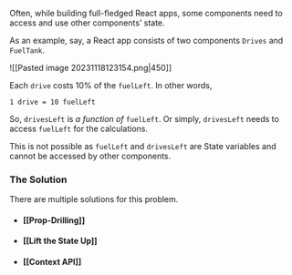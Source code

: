 Often, while building full-fledged React apps, some components need to access and use other components’ state. 

As an example, say, a React app consists of two components `Drives` and `FuelTank`. 


![[Pasted image 20231118123154.png|450]]


Each `drive` costs $10\%$ of the `fuelLeft`. In other words, 

	1 drive = 10 fuelLeft


So, `drivesLeft` is *a function of* `fuelLeft`. Or simply, `drivesLeft` needs to access `fuelLeft` for the calculations.

This is not possible as `fuelLeft` and `drivesLeft` are State variables and cannot be accessed by other components.

### The Solution
There are multiple solutions for this problem.

* #### [[Prop-Drilling]]
* #### [[Lift the State Up]]
* #### [[Context API]]

